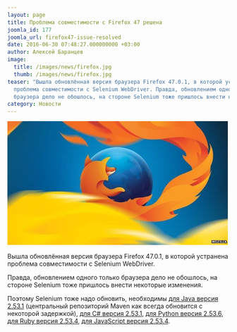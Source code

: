 ```yaml
---
layout: page
title: Проблема совместимости с Firefox 47 решена
joomla_id: 177
joomla_url: firefox47-issue-resolved
date: 2016-06-30 07:48:27.000000000 +03:00
author: Алексей Баранцев
image:
  title: /images/news/firefox.jpg
  thumb: /images/news/firefox.jpg
teaser: "Вышла обновлённая версия браузера Firefox 47.0.1, в которой устранена
  проблема совместимости с Selenium WebDriver. Правда, обновлением одного только
  браузера дело не обошлось, на стороне Selenium тоже пришлось внести некоторые изменения."
category: Новости
---
```

<p><img src="images/news/firefox.jpg" border="0" width="500" /></p>
<p>Вышла обновлённая версия браузера Firefox 47.0.1, в которой устранена проблема совместимости с Selenium WebDriver.</p>
<p>Правда, обновлением одного только браузера дело не обошлось, на стороне Selenium тоже пришлось внести некоторые изменения.</p>
<p>Поэтому Selenium тоже надо обновить, необходимы <a href="http://selenium-release.storage.googleapis.com/index.html?path=2.53/">для Java версия 2.53.1</a> (центральный репозиторий Maven как всегда обновится с некоторой задержкой), <a href="https://www.nuget.org/packages/Selenium.WebDriver">для C# версия 2.53.1</a>, <a href="https://pypi.python.org/pypi/selenium">для Python версия 2.53.6</a>, <a href="https://rubygems.org/gems/selenium-webdriver">для Ruby версия 2.53.4</a>, <a href="https://www.npmjs.com/package/selenium-webdriver">для JavaScript версия 2.53.4</a>.</p>
